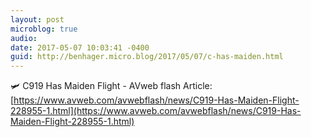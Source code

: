 ```yaml
---
layout: post
microblog: true
audio: 
date: 2017-05-07 10:03:41 -0400
guid: http://benhager.micro.blog/2017/05/07/c-has-maiden.html
---
```

🛩 C919 Has Maiden Flight - AVweb flash Article: [https://www.avweb.com/avwebflash/news/C919-Has-Maiden-Flight-228955-1.html](https://www.avweb.com/avwebflash/news/C919-Has-Maiden-Flight-228955-1.html)
